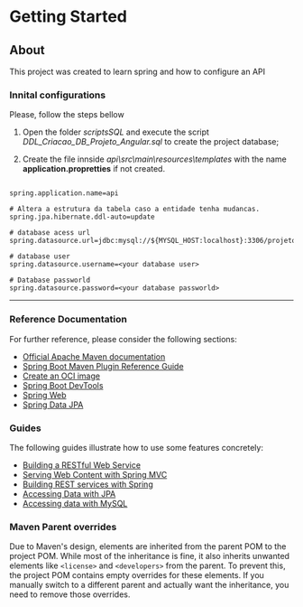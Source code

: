 # Getting Started

## About

This project was created to learn spring and how to configure an API

### Innital configurations

Please, follow the steps bellow

1. Open the folder *scriptsSQL* and execute the script *DDL_Criacao_DB_Projeto_Angular.sql* to create the project database;

2. Create the file innside *api\src\main\resources\templates* with the name **application.propretties** if not created.
```.propreties

spring.application.name=api

# Altera a estrutura da tabela caso a entidade tenha mudancas.
spring.jpa.hibernate.ddl-auto=update

# database acess url
spring.datasource.url=jdbc:mysql://${MYSQL_HOST:localhost}:3306/projeto_angular_spring

# database user
spring.datasource.username=<your database user>

# Database passworld
spring.datasource.password=<your database passworld>
```

---

### Reference Documentation
For further reference, please consider the following sections:

* [Official Apache Maven documentation](https://maven.apache.org/guides/index.html)
* [Spring Boot Maven Plugin Reference Guide](https://docs.spring.io/spring-boot/docs/3.3.2/maven-plugin/reference/html/)
* [Create an OCI image](https://docs.spring.io/spring-boot/docs/3.3.2/maven-plugin/reference/html/#build-image)
* [Spring Boot DevTools](https://docs.spring.io/spring-boot/docs/3.3.2/reference/htmlsingle/index.html#using.devtools)
* [Spring Web](https://docs.spring.io/spring-boot/docs/3.3.2/reference/htmlsingle/index.html#web)
* [Spring Data JPA](https://docs.spring.io/spring-boot/docs/3.3.2/reference/htmlsingle/index.html#data.sql.jpa-and-spring-data)

### Guides
The following guides illustrate how to use some features concretely:

* [Building a RESTful Web Service](https://spring.io/guides/gs/rest-service/)
* [Serving Web Content with Spring MVC](https://spring.io/guides/gs/serving-web-content/)
* [Building REST services with Spring](https://spring.io/guides/tutorials/rest/)
* [Accessing Data with JPA](https://spring.io/guides/gs/accessing-data-jpa/)
* [Accessing data with MySQL](https://spring.io/guides/gs/accessing-data-mysql/)

### Maven Parent overrides

Due to Maven's design, elements are inherited from the parent POM to the project POM.
While most of the inheritance is fine, it also inherits unwanted elements like `<license>` and `<developers>` from the parent.
To prevent this, the project POM contains empty overrides for these elements.
If you manually switch to a different parent and actually want the inheritance, you need to remove those overrides.

